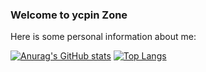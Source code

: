 ### Welcome to ycpin Zone

Here is some personal information about me:

<!-- - 🔭 I'm Chinese and currently working in Hangzhou.
- 📖 I'm currently learning && using React.js/Next.js...
- 🌱 Ask me about any question about my repos or directly give me a issue/pr~
- 📫 How to reach me: zhoudeyou945@126.com.
- 💬 Wechat: zhoudeyou945. -->

<!-- 
<code><img height="20" src="https://raw.githubusercontent.com/github/explore/80688e429a7d4ef2fca1e82350fe8e3517d3494d/topics/javascript/javascript.png"></code>
<code><img height="20" src="https://raw.githubusercontent.com/github/explore/80688e429a7d4ef2fca1e82350fe8e3517d3494d/topics/typescript/typescript.png"></code>
<code><img height="20" src="https://raw.githubusercontent.com/github/explore/80688e429a7d4ef2fca1e82350fe8e3517d3494d/topics/react/react.png"></code>
<code><img height="20" src="https://nextjs.org/static/favicon/favicon-32x32.png"></code>
<code><img height="20" src="https://raw.githubusercontent.com/github/explore/80688e429a7d4ef2fca1e82350fe8e3517d3494d/topics/nodejs/nodejs.png"></code>   -->

[![Anurag's GitHub stats](https://github-readme-stats.vercel.app/api?username=ycpin0624&theme=dracula)](https://github.com/ycpin0624)
[![Top Langs](https://github-readme-stats.vercel.app/api/top-langs/?username=ycpin0624&layout=compact&theme=material-palenight)](https://juejin.cn/user/96412752681079/posts) 
<!-- 
[![Readme Card](https://github-readme-stats.vercel.app/api/pin/?username=luffyZh&repo=next-antd-scaffold&theme=buefy)](https://github.com/luffyZh/next-antd-scaffold)
[![Readme Card](https://github-readme-stats.vercel.app/api/pin/?username=luffyZh&repo=dynamic-antd-theme&theme=buefy)](https://github.com/luffyZh/dynamic-antd-theme)
 -->
